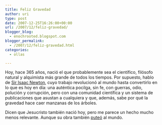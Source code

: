 ```yaml
---
title: Feliz Gravedad
author: uri
type: post
date: 2007-12-25T16:26:00+00:00
url: /2007/12/feliz-gravedad/
blogger_blog:
  - enochrooted.blogspot.com
blogger_permalink:
  - /2007/12/feliz-gravedad.html
categories:
  - ollas

---
```

Hoy, hace 365 años, nació el que probablemente sea el científico, filósofo natural y alquimista más grande de todos los tiempos. Por supuesto, hablo de [Sir Isaac Newton][1], cuyo trabajo revolucionó al mundo hasta convertirlo en lo que es hoy en día: una auténtica pocilga, sin fe, con guerras, odio, polución y corrupción, pero con una comunidad científica y un sistema de publicaciones que asustan a cualquiera y que, además, sabe por qué la gravedad hace caer manzanas de los árboles.

Dicen que Jesucristo también nació hoy, pero me parece un hecho mucho menos relevante. Aunque su obra también [puteó][2] al mundo.

 [1]: http://es.wikipedia.org/wiki/Isaac_Newton
 [2]: http://es.wikipedia.org/wiki/Inquisici%C3%B3n
